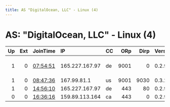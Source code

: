 ```yaml
---
title: AS "DigitalOcean, LLC" - Linux (4)
---
```


# AS: "DigitalOcean, LLC" - Linux (4)

|   Up |   Ext | JoinTime                                                                                            | IP             | CC   |   ORp |   Dirp | Version   | Contact                  | Nickname   |   eFamMembers |
|-----:|------:|:----------------------------------------------------------------------------------------------------|:---------------|:-----|------:|-------:|:----------|:-------------------------|:-----------|--------------:|
|    1 |     0 | [07:54:51](https://metrics.torproject.org/rs.html#details/9A3DD5DE58CAEA6AE1044AB8B771B6F590B3F0CC) | 165.227.167.97 | de   |  9001 |      0 | 0.2.9.15  | gettor at torproject dot | nightliner |             1 |
|    1 |     0 | [08:47:36](https://metrics.torproject.org/rs.html#details/0A696842C4700DDE1D3BB6E0E309B4067180EC30) | 167.99.81.1    | us   |  9001 |   9030 | 0.3.2.10  | None                     | Unnamed    |             1 |
|    1 |     0 | [14:56:10](https://metrics.torproject.org/rs.html#details/5B1F9CD0E6C3B7440BC2616C3FC685EF8CE239E1) | 165.227.167.97 | de   |   443 |     80 | 0.2.9.15  | None                     | nightliner |             1 |
|    0 |     0 | [16:36:16](https://metrics.torproject.org/rs.html#details/9A15FC165BE458E4E1FD9834D3C4406996AD9D52) | 159.89.113.164 | ca   |   443 |      0 | 0.2.9.15  | log@nixi.pw              | alfacent2  |             1 |
